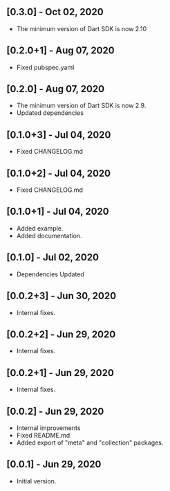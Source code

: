 ## [0.3.0] - Oct 02, 2020

* The minimum version of Dart SDK is now 2.10

## [0.2.0+1] - Aug 07, 2020

* Fixed pubspec.yaml

## [0.2.0] - Aug 07, 2020

* The minimum version of Dart SDK is now 2.9.
* Updated dependencies

## [0.1.0+3] - Jul 04, 2020

* Fixed CHANGELOG.md

## [0.1.0+2] - Jul 04, 2020

* Fixed CHANGELOG.md

## [0.1.0+1] - Jul 04, 2020

* Added example.
* Added documentation.

## [0.1.0] - Jul 02, 2020

* Dependencies Updated

## [0.0.2+3] - Jun 30, 2020

* Internal fixes.

## [0.0.2+2] - Jun 29, 2020

* Internal fixes.

## [0.0.2+1] - Jun 29, 2020

* Internal fixes.

## [0.0.2] - Jun 29, 2020

* Internal improvements
* Fixed README.md
* Added export of "meta" and "collection" packages.

## [0.0.1] - Jun 29, 2020

* Initial version.

